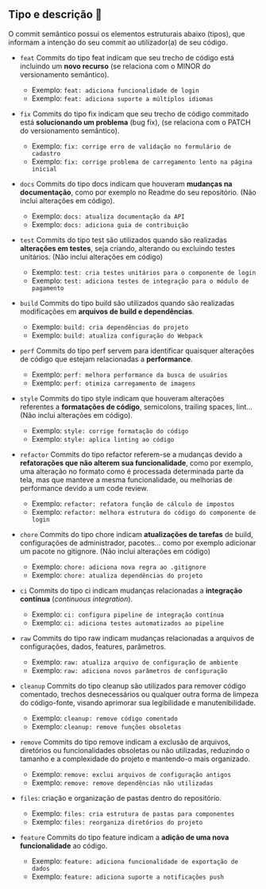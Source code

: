 ## Tipo e descrição 🦄

O commit semântico possui os elementos estruturais abaixo (tipos), que informam a intenção do seu commit ao utilizador(a) de seu código.

- `feat` Commits do tipo feat indicam que seu trecho de código está incluindo um **novo recurso** (se relaciona com o MINOR do versionamento semântico).
  - Exemplo: `feat: adiciona funcionalidade de login`
  - Exemplo: `feat: adiciona suporte a múltiplos idiomas`

- `fix` Commits do tipo fix indicam que seu trecho de código commitado está **solucionando um problema** (bug fix), (se relaciona com o PATCH do versionamento semântico).
  - Exemplo: `fix: corrige erro de validação no formulário de cadastro`
  - Exemplo: `fix: corrige problema de carregamento lento na página inicial`

- `docs` Commits do tipo docs indicam que houveram **mudanças na documentação**, como por exemplo no Readme do seu repositório. (Não inclui alterações em código).
  - Exemplo: `docs: atualiza documentação da API`
  - Exemplo: `docs: adiciona guia de contribuição`

- `test` Commits do tipo test são utilizados quando são realizadas **alterações em testes**, seja criando, alterando ou excluindo testes unitários. (Não inclui alterações em código)
  - Exemplo: `test: cria testes unitários para o componente de login`
  - Exemplo: `test: adiciona testes de integração para o módulo de pagamento`

- `build` Commits do tipo build são utilizados quando são realizadas modificações em **arquivos de build e dependências**.
  - Exemplo: `build: cria dependências do projeto`
  - Exemplo: `build: atualiza configuração do Webpack`

- `perf` Commits do tipo perf servem para identificar quaisquer alterações de código que estejam relacionadas a **performance**.
  - Exemplo: `perf: melhora performance da busca de usuários`
  - Exemplo: `perf: otimiza carregamento de imagens`

- `style` Commits do tipo style indicam que houveram alterações referentes a **formatações de código**, semicolons, trailing spaces, lint... (Não inclui alterações em código).
  - Exemplo: `style: corrige formatação do código`
  - Exemplo: `style: aplica linting ao código`

- `refactor` Commits do tipo refactor referem-se a mudanças devido a **refatorações que não alterem sua funcionalidade**, como por exemplo, uma alteração no formato como é processada determinada parte da tela, mas que manteve a mesma funcionalidade, ou melhorias de performance devido a um code review.
  - Exemplo: `refactor: refatora função de cálculo de impostos`
  - Exemplo: `refactor: melhora estrutura do código do componente de login`

- `chore` Commits do tipo chore indicam **atualizações de tarefas** de build, configurações de administrador, pacotes... como por exemplo adicionar um pacote no gitignore. (Não inclui alterações em código)
  - Exemplo: `chore: adiciona nova regra ao .gitignore`
  - Exemplo: `chore: atualiza dependências do projeto`

- `ci` Commits do tipo ci indicam mudanças relacionadas a **integração contínua** (_continuous integration_).
  - Exemplo: `ci: configura pipeline de integração contínua`
  - Exemplo: `ci: adiciona testes automatizados ao pipeline`

- `raw` Commits do tipo raw indicam mudanças relacionadas a arquivos de configurações, dados, features, parâmetros.
  - Exemplo: `raw: atualiza arquivo de configuração de ambiente`
  - Exemplo: `raw: adiciona novos parâmetros de configuração`

- `cleanup` Commits do tipo cleanup são utilizados para remover código comentado, trechos desnecessários ou qualquer outra forma de limpeza do código-fonte, visando aprimorar sua legibilidade e manutenibilidade.
  - Exemplo: `cleanup: remove código comentado`
  - Exemplo: `cleanup: remove funções obsoletas`

- `remove` Commits do tipo remove indicam a exclusão de arquivos, diretórios ou funcionalidades obsoletas ou não utilizadas, reduzindo o tamanho e a complexidade do projeto e mantendo-o mais organizado.
  - Exemplo: `remove: exclui arquivos de configuração antigos`
  - Exemplo: `remove: remove dependências não utilizadas`

- `files`: criação e organização de pastas dentro do repositório.
  - Exemplo: `files: cria estrutura de pastas para componentes`
  - Exemplo: `files: reorganiza diretórios do projeto`

- `feature` Commits do tipo feature indicam a **adição de uma nova funcionalidade** ao código.
  - Exemplo: `feature: adiciona funcionalidade de exportação de dados`
  - Exemplo: `feature: adiciona suporte a notificações push`
